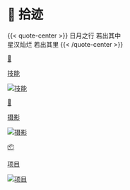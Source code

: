 # 🧭 拾迹


{{< quote-center >}}
日月之行 若出其中<br>
星汉灿烂 若出其里
{{< /quote-center >}}

<div class="subpage-box">
  <div class="subpage-box-cover">
    <a href="../skill" data-pjax-state="">
      <p class="image-hyper">🔦</p>
      <p class="image-caption">技能</p>
      <img alt="技能" data-src="" src="https://z1.ax1x.com/2023/10/23/piApGh6.jpg" data-loaded="true">
    </a>
  </div>
  <div class="subpage-box-cover">
    <a href="../photo" data-pjax-state="">
      <p class="image-hyper">📸</p>
      <p class="image-caption">摄影</p>
      <img alt="摄影" data-src="" src="https://z1.ax1x.com/2023/10/23/piAW5eH.png" data-loaded="true">
    </a>
  </div>
  <div class="subpage-box-cover">
    <a href="../project" data-pjax-state="">
      <p class="image-hyper">📦</p>
      <p class="image-caption">项目</p>
      <img alt="项目" data-src="" src="https://z1.ax1x.com/2023/10/24/piEsjk6.png" data-loaded="true">
    </a>
  </div>
</div>

